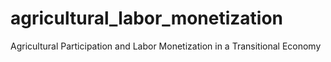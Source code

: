 # agricultural_labor_monetization
Agricultural Participation and Labor Monetization in a Transitional Economy
